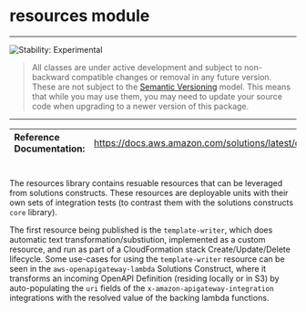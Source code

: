 # resources module
<!--BEGIN STABILITY BANNER-->

---

![Stability: Experimental](https://img.shields.io/badge/stability-Experimental-important.svg?style=for-the-badge)

> All classes are under active development and subject to non-backward compatible changes or removal in any
> future version. These are not subject to the [Semantic Versioning](https://semver.org/) model.
> This means that while you may use them, you may need to update your source code when upgrading to a newer version of this package.

---
<!--END STABILITY BANNER-->

| **Reference Documentation**:| <span style="font-weight: normal">https://docs.aws.amazon.com/solutions/latest/constructs/</span>|
|:-------------|:-------------|
<div style="height:8px"></div>

The resources library contains resuable resources that can be leveraged from solutions constructs. These resources are deployable units with their own sets of integration tests (to contrast them with the solutions constructs `core` library).

The first resource being published is the `template-writer`, which does automatic text transformation/substiution, implemented as a custom resource, and run as part of a CloudFormation stack Create/Update/Delete lifecycle. Some use-cases for using the `template-writer` resource can be seen in the `aws-openapigateway-lambda` Solutions Construct, where it transforms an incoming OpenAPI Definition (residing locally or in S3) by auto-populating the `uri` fields of the `x-amazon-apigateway-integration` integrations with the resolved value of the backing lambda functions.